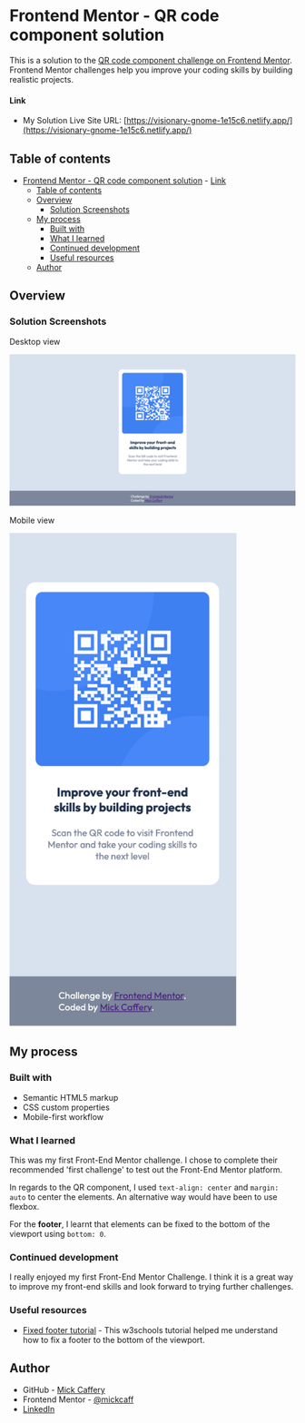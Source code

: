 # Frontend Mentor - QR code component solution

This is a solution to the [QR code component challenge on Frontend Mentor](https://www.frontendmentor.io/challenges/qr-code-component-iux_sIO_H). Frontend Mentor challenges help you improve your coding skills by building realistic projects. 

#### Link

- My Solution Live Site URL: [https://visionary-gnome-1e15c6.netlify.app/](https://visionary-gnome-1e15c6.netlify.app/)


## Table of contents

- [Frontend Mentor - QR code component solution](#frontend-mentor---qr-code-component-solution)
      - [Link](#link)
  - [Table of contents](#table-of-contents)
  - [Overview](#overview)
    - [Solution Screenshots](#solution-screenshots)
  - [My process](#my-process)
    - [Built with](#built-with)
    - [What I learned](#what-i-learned)
    - [Continued development](#continued-development)
    - [Useful resources](#useful-resources)
  - [Author](#author)

## Overview

### Solution Screenshots

Desktop view

![QR Code challenge completed by Mick Caffery - Desktop view](./images/final-desktop.png)

Mobile view

<img src="./images/final-mobile.png" alt="QR Code challenge completed by Mick Caffery - Mobile view" width="400px">


## My process

### Built with

- Semantic HTML5 markup
- CSS custom properties
- Mobile-first workflow

### What I learned

This was my first Front-End Mentor challenge. I chose to complete their recommended 'first challenge' to test out the Front-End Mentor platform.

In regards to the QR component, I used `text-align: center` and `margin: auto` to center the elements. An alternative way would have been to use flexbox.

For the **footer**, I learnt that elements can be fixed to the bottom of the viewport using `bottom: 0`.


### Continued development

I really enjoyed my first Front-End Mentor Challenge. I think it is a great way to improve my front-end skills and look forward to trying further challenges. 

### Useful resources

- [Fixed footer tutorial](https://www.w3schools.com/howto/howto_css_fixed_footer.asp) - This w3schools tutorial helped me understand how to fix a footer to the bottom of the viewport.

## Author

- GitHub - [Mick Caffery](https://github.com/mickcaff)
- Frontend Mentor - [@mickcaff](https://www.frontendmentor.io/profile/mickcaff)
- [LinkedIn](https://www.linkedin.com/in/mcaffery/)



